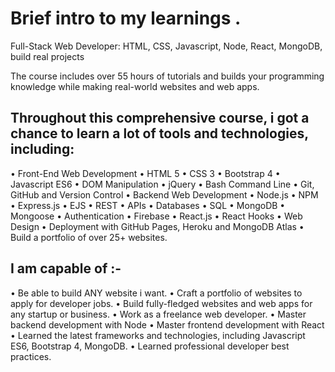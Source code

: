 # Brief intro to my learnings . 

Full-Stack Web Developer: HTML, CSS, Javascript, Node, React, MongoDB, build real projects

The course includes over 55 hours of tutorials and builds your programming knowledge while making real-world websites and web apps.

## Throughout this comprehensive course, i got a chance to learn a lot of tools and technologies, including:

• Front-End Web Development
• HTML 5
• CSS 3
• Bootstrap 4
• Javascript ES6
• DOM Manipulation
• jQuery
• Bash Command Line
• Git, GitHub and Version Control
• Backend Web Development
• Node.js
• NPM
• Express.js
• EJS
• REST
• APIs
• Databases
• SQL
• MongoDB
• Mongoose
• Authentication
• Firebase
• React.js
• React Hooks
• Web Design
• Deployment with GitHub Pages, Heroku and MongoDB Atlas
• Build a portfolio of over 25+ websites.


## I am capable of :-
• Be able to build ANY website i want.
• Craft a portfolio of websites to apply for developer jobs.
• Build fully-fledged websites and web apps for any startup or business.
• Work as a freelance web developer.
• Master backend development with Node
• Master frontend development with React
• Learned the latest frameworks and technologies, including Javascript ES6, Bootstrap 4, MongoDB.
• Learned professional developer best practices.
